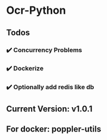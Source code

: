 # Ocr-Python

## Todos

### ✔️ Concurrency Problems

### ✔️ Dockerize

### ✔️ Optionally add redis like db

## Current Version: v1.0.1

## For docker: poppler-utils
